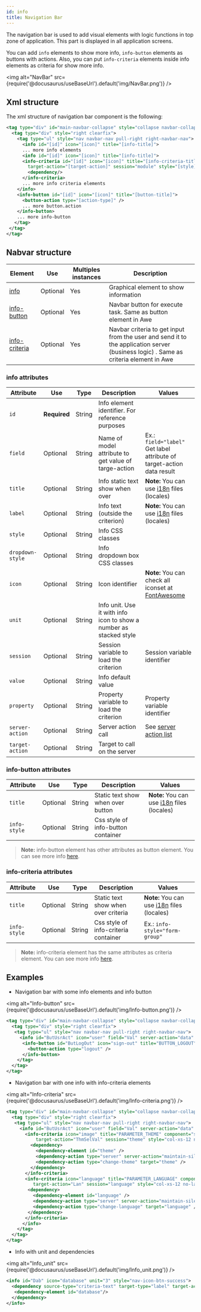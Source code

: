 ```yaml
---
id: info
title: Navigation Bar
---
```


The navigation bar is used to add visual elements with logic functions in top zone of application. This part is displayed in all application screens.

You can add `info` elements to show more info, `info-button` elements as buttons with actions. Also, you can put `info-criteria` elements inside info elements as criteria for show more info. 

<img alt="NavBar" src={require('@docusaurus/useBaseUrl').default('img/NavBar.png')} />

## Xml structure

The xml structure of navigation bar component is the following:

```xml
<tag type="div" id="main-navbar-collapse" style="collapse navbar-collapse main-navbar-collapse">
  <tag type="div" style="right clearfix">
    <tag type="ul" style="nav navbar-nav pull-right right-navbar-nav">
      <info id="[id]" icon="[icon]" title="[info-title]">
      ... more info elements
      <info id="[id]" icon="[icon]" title="[info-title]">
      <info-criteria id="[id]" icon="[icon]" title="[info-criteria-title]" component="[component]" initial-load="[initial-load]" 
        target-action="[target-action]" session="module" style="[style]" info-style="[info-style]">
        <dependency/>
      </info-criteria>
      ... more info criteria elements              
    </info>
    <info-button id="[id]" icon="[icon]" title="[button-title]">
      <button-action type="[action-type]" />
      ... more button.action
    </info-button>
    ... more info-button
   </tag>
 </tag>
</tag>
```

## Nabvar structure

| Element     | Use      | Multiples instances    | Description                                        |
| ----------- | ---------|------------------------|----------------------------------------------------|
| [info](#info-attributes) | Optional  | Yes | Graphical element to show information |
| [info-button](#info-button-attributes) | Optional | Yes | Navbar button for execute task. Same as button element in Awe |
| [info-criteria](#info-criteria-attributes) | Optional | Yes | Navbar criteria to get input from the user and send it to the application server (business logic) . Same as criteria element in Awe |

### info attributes

| Attribute   | Use          | Type      |  Description                |   Values                                           |
| ----------- | ------------ |-----------|-----------------------------|----------------------------------------------------|
| `id`          | **Required** | String    | Info element identifier. For reference purposes |  |
| `field`       | Optional     | String    | Name of model attribute to get value of targe-action | Ex.: `field="label"` Get label attribute of target-action data result |
| `title`       | Optional     | String    | Info static text show when over | **Note:** You can use [i18n](i18n-internationalization.md) files (locales) |
| `label`       | Optional     | String    | Info text (outside the criterion) |**Note:** You can use [i18n](i18n-internationalization.md) files (locales)  | 
| `style`       | Optional     | String    | Info CSS classes |   | 
| `dropdown-style` | Optional     | String    | Info dropdown box CSS classes |   | 
| `icon`        | Optional     | String    | Icon identifier | **Note:** You can check all iconset at [FontAwesome](http://fontawesome.io/icons/) | 
| `unit`        | Optional     | String    | Info unit. Use it with info icon to show a number as stacked style  |  | 
| `session`     | Optional     | String    | Session variable to load the criterion | Session variable identifier | 
| `value`       | Optional     | String    | Info default value |   | 
| `property`    | Optional     | String    | Property variable to load the criterion | Property variable identifier |  
| `server-action`| Optional     | String    | Server action call | See [server action list](actions.md#server-actions) |  
| `target-action`| Optional     | String    | Target to call on the server | |  



### info-button attributes

| Attribute   | Use          | Type      |  Description                |   Values                                           |
| ----------- | ------------ |-----------|-----------------------------|----------------------------------------------------|
| `title`     | Optional     | String   | Static text show when over button | **Note:** You can use [i18n](i18n-internationalization.md) files (locales) |
| `info-style`| Optional     | String    | Css style of info-button container |  |

> **Note:** info-button element has other attributes as button element. You can see more info [here](button.md#button-attributes).

### info-criteria attributes

| Attribute   | Use          | Type      |  Description                |   Values                                           |
| ----------- | ------------ |-----------|-----------------------------|----------------------------------------------------|
| `title`     | Optional     | String   | Static text show when over criteria | **Note:** You can use [i18n](i18n-internationalization.md) files (locales) |
| `info-style`| Optional     | String    | Css style of info-criteria container | Ex.: `info-style="form-group"` |

> **Note:** info-criteria element has the same attributes as criteria element. You can see more info [here](criteria.md#criteria-attributes).

## Examples

- Navigation bar with some info elements and info button

<img alt="Info-button" src={require('@docusaurus/useBaseUrl').default('img/Info-button.png')} />

```xml
<tag type="div" id="main-navbar-collapse" style="collapse navbar-collapse main-navbar-collapse">
  <tag type="div" style="right clearfix">
   <tag type="ul" style="nav navbar-nav pull-right right-navbar-nav">            
     <info id="ButUsrAct" icon="user" field="Val" server-action="data" target-action="ConUsr"/>
      <info-button id="ButLogOut" icon="sign-out" title="BUTTON_LOGOUT">
        <button-action type="logout" />
      </info-button>
    </tag>
  </tag>
</tag>
```

- Navigation bar with one info with info-criteria elements

<img alt="Info-criteria" src={require('@docusaurus/useBaseUrl').default('img/Info-criteria.png')} />

```xml
<tag type="div" id="main-navbar-collapse" style="collapse navbar-collapse main-navbar-collapse">
  <tag type="div" style="right clearfix">
   <tag type="ul" style="nav navbar-nav pull-right right-navbar-nav">
     <info id="ButUsrAct" icon="user" field="Val" server-action="data" target-action="ConUsr">
       <info-criteria icon="image" title="PARAMETER_THEME" component="select" id="theme" initial-load="query" 
           target-action="ThmSelVal" session="theme" style="col-xs-12 no-label" info-style="form-group">
         <dependency>
           <dependency-element id="theme" />
           <dependency-action type="server" server-action="maintain-silent" target-action="SesVarThm" silent="true" />
           <dependency-action type="change-theme" target="theme" />
         </dependency>
       </info-criteria>
       <info-criteria icon="language" title="PARAMETER_LANGUAGE" component="select" id="language" initial-load="enum" 
          target-action="Lan" session="language" style="col-xs-12 no-label" info-style="form-group">
        <dependency>
          <dependency-element id="language" />
          <dependency-action type="server" server-action="maintain-silent" target-action="SesVarLan" silent="true" />
          <dependency-action type="change-language" target="language" />
        </dependency>
       </info-criteria>
      </info>
    </tag>
  </tag>
</tag>
```

- Info with unit and dependencies

<img alt="Info_unit" src={require('@docusaurus/useBaseUrl').default('img/Info_unit.png')} />

```xml
<info id="Dab" icon="database" unit="3" style="nav-icon-btn-success">
  <dependency source-type="criteria-text" target-type="label" target-action="database" initial="true">
   <dependency-element id="database"/>
  </dependency>
</info>
```